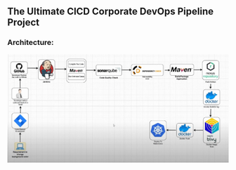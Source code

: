 ## The Ultimate CICD Corporate DevOps Pipeline Project

### Architecture:

![image alt](https://github.com/KarampudiKarthik/Devops-Projects/blob/main/images/1.PNG?raw=true)








